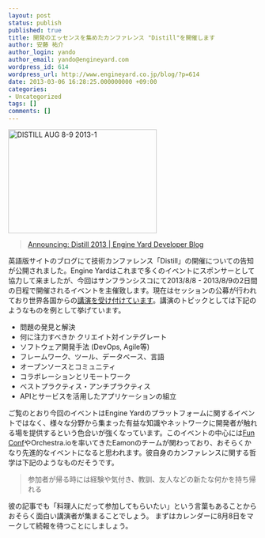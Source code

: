 ```yaml
---
layout: post
status: publish
published: true
title: 開発のエッセンスを集めたカンファレンス "Distill"を開催します
author: 安藤 祐介
author_login: yando
author_email: yando@engineyard.com
wordpress_id: 614
wordpress_url: http://www.engineyard.co.jp/blog/?p=614
date: 2013-03-06 16:28:25.000000000 +09:00
categories:
- Uncategorized
tags: []
comments: []
---
```

<a href="https://distill.engineyard.com/"><img src="http://www.engineyard.co.jp/blog/wp-content/uploads/2013/03/DISTILL-AUG-8-9-2013-1-300x210.jpg" alt="DISTILL AUG 8-9 2013-1" width="300" height="210" class="alignnone size-medium wp-image-615" />
</a>

<blockquote><a href="https://blog.engineyard.com/2013/distill">Announcing: Distill 2013 | Engine Yard Developer Blog</a></blockquote>

英語版サイトのブログにて技術カンファレンス「Distill」の開催についての告知が公開されました。Engine Yardはこれまで多くのイベントにスポンサーとして協力して来ましたが、今回はサンフランシスコにて2013/8/8 - 2013/8/9の2日間の日程で開催されるイベントを主催致します。現在はセッションの公募が行われており世界各国からの<a href="https://distill.engineyard.com/sign_in" target="_blank">講演を受け付けています</a>。講演のトピックとしては下記のようなものを例として挙げています。

<ul>
<li>問題の発見と解決</li>
<li>何に注力すべきか クリエイト対インテグレート</li>
<li>ソフトウェア開発手法 (DevOps, Agile等)</li>
<li>フレームワーク、ツール、データベース、言語</li>
<li>オープンソースとコミュニティ</li>
<li>コラボレーションとリモートワーク</li>
<li>ベストプラクティス・アンチプラクティス</li>
<li>APIとサービスを活用したアプリケーションの組立</li>
</ul>

ご覧のとおり今回のイベントはEngine Yardのプラットフォームに関するイベントではなく、様々な分野から集まった有益な知識やネットワークに開発者が触れる場を提供するという色合いが強くなっています。このイベントの中心には<a href="http://2012.funconf.com/" target="_blank">Fun Conf</a>やOrchestra.ioを率いてきたEamonのチームが関わっており、おそらくかなり先進的なイベントになると思われます。彼自身のカンファレンスに関する哲学は下記のようなものだそうです。

<blockquote>参加者が帰る時には経験や気付き、教訓、友人などの新たな何かを持ち帰れる</blockquote>

彼の記事でも「料理人にだって参加してもらいたい」という言葉もあることからおそらく面白い講演者が集まることでしょう。
まずはカレンダーに8月8日をマークして続報を待つことにしましょう。

